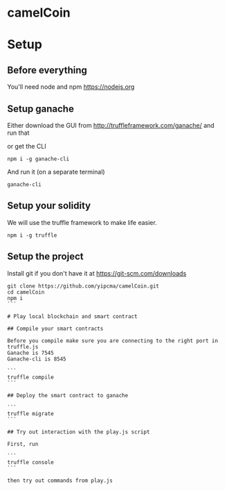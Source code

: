 # camelCoin

# Setup

## Before everything

You'll need node and npm https://nodejs.org

## Setup ganache

Either download the GUI from http://truffleframework.com/ganache/ and run that

or get the CLI

```
npm i -g ganache-cli
```

And run it (on a separate terminal)

```
ganache-cli
```

## Setup your solidity

We will use the truffle framework to make life easier.

```
npm i -g truffle
```

## Setup the project

Install git if you don't have it at https://git-scm.com/downloads

````
git clone https://github.com/yipcma/camelCoin.git
cd camelCoin
npm i
```

# Play local blockchain and smart contract

## Compile your smart contracts

Before you compile make sure you are connecting to the right port in truffle.js
Ganache is 7545
Ganache-cli is 8545

```
truffle compile
```

## Deploy the smart contract to ganache

```
truffle migrate
```

## Try out interaction with the play.js script

First, run

```
truffle console
```

then try out commands from play.js
